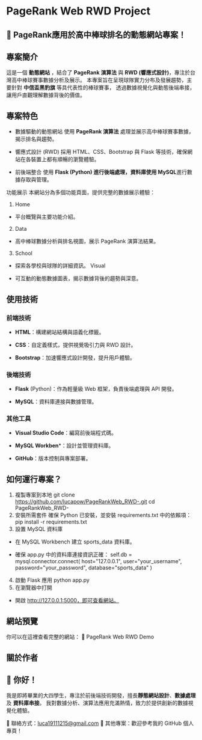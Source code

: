 PageRank Web RWD Project
===

🎉 PageRank應用於高中棒球排名的動態網站專案！
---

## 專案簡介
這是一個 **動態網站** ，結合了 **PageRank 演算法** 與 **RWD (響應式設計)**，專注於台灣高中棒球賽事數據分析及展示。
本專案旨在呈現球隊實力分布及發展趨勢，主要針對 **中信盃黑豹旗** 等具代表性的棒球賽事，
透過數據視覺化與動態後端串接，讓用戶直觀理解數據背後的價值。

## 專案特色
- 數據驅動的動態網站
使用 **PageRank 演算法** 處理並展示高中棒球賽事數據，揭示排名與趨勢。

+ 響應式設計 (RWD)
採用 HTML、CSS、Bootstrap 與 Flask 等技術，確保網站在各裝置上都有順暢的瀏覽體驗。

* 前後端整合
使用 **Flask (Python) **進行後端處理，資料庫使用** MySQL**進行數據存取與管理。

功能展示
本網站分為多個功能頁面，提供完整的數據展示體驗：

1. Home
- 平台概覽與主要功能介紹。
2. Data
+ 高中棒球數據分析與排名視圖，展示 PageRank 演算法結果。
3. School
* 探索各學校與球隊的詳細資訊。
Visual
- 可互動的動態數據圖表，揭示數據背後的趨勢與深意。
## 使用技術
### 前端技術
- **HTML**：構建網站結構與語義化標籤。
+ **CSS**：自定義樣式，提供視覺吸引力與 RWD 設計。
* **Bootstrap**：加速響應式設計開發，提升用戶體驗。
### 後端技術
- **Flask** (Python)：作為輕量級 Web 框架，負責後端處理與 API 開發。
+ **MySQL**：資料庫連接與數據管理。
### 其他工具
- **Visual Studio Code**：編寫前後端程式碼。
+ **MySQL Workben***：設計並管理資料庫。
* **GitHub**：版本控制與專案部署。
## 如何運行專案？
1. 複製專案到本地
git clone https://github.com/lucapow/PageRankWeb_RWD-.git
cd PageRankWeb_RWD-
2. 安裝所需套件
確保 Python 已安裝，並安裝 requirements.txt 中的依賴項：
pip install -r requirements.txt
3. 設置 MySQL 資料庫
- 在 MySQL Workbench 建立 sports_data 資料庫。
+ 確保 app.py 中的資料庫連接資訊正確：
self.db = mysql.connector.connect(
    host="127.0.0.1",
    user="your_username",
    password="your_password",
    database="sports_data"
)
4. 啟動 Flask 應用
python app.py
5. 在瀏覽器中打開

* 開啟 http://127.0.0.1:5000，即可查看網站。
## 網站預覽
你可以在這裡查看完整的網站：
🔗 PageRank Web RWD Demo

## 關於作者
👋 你好！
--
我是即將畢業的大四學生，專注於前後端技術開發，擅長**靜態網站設計**、**數據處理** 及 **資料庫串接**。
我對數據分析、演算法應用充滿熱情，致力於提供創新的數據視覺化體驗。

📧 聯絡方式：luca19111215@gmail.com
🔗 其他專案：歡迎參考我的 GitHub 個人專頁！

